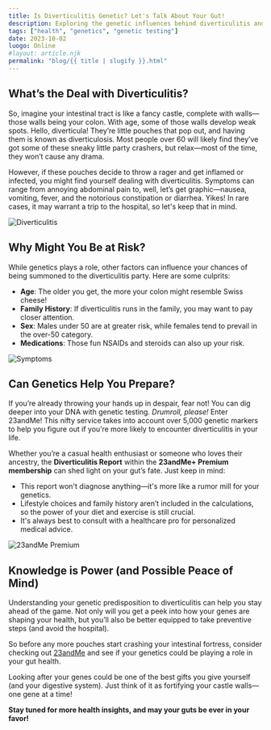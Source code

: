 ```yaml
---
title: Is Diverticulitis Genetic? Let's Talk About Your Gut!
description: Exploring the genetic influences behind diverticulitis and how 23andMe can help you understand your risks.
tags: ["health", "genetics", "genetic testing"]
date: 2023-10-02
luogo: Online
#layout: article.njk
permalink: "blog/{{ title | slugify }}.html"
---
```


## What’s the Deal with Diverticulitis?

So, imagine your intestinal tract is like a fancy castle, complete with walls—those walls being your colon. With age, some of those walls develop weak spots. Hello, diverticula! They’re little pouches that pop out, and having them is known as diverticulosis. Most people over 60 will likely find they’ve got some of these sneaky little party crashers, but relax—most of the time, they won’t cause any drama.

However, if these pouches decide to throw a rager and get inflamed or infected, you might find yourself dealing with diverticulitis. Symptoms can range from annoying abdominal pain to, well, let’s get graphic—nausea, vomiting, fever, and the notorious constipation or diarrhea. Yikes! In rare cases, it may warrant a trip to the hospital, so let's keep that in mind.

![Diverticulitis](http://100.21.172.34/wp-content/uploads/2022/03/image.png)

## Why Might You Be at Risk?

While genetics plays a role, other factors can influence your chances of being summoned to the diverticulitis party. Here are some culprits:

- **Age**: The older you get, the more your colon might resemble Swiss cheese!
- **Family History**: If diverticulitis runs in the family, you may want to pay closer attention.
- **Sex**: Males under 50 are at greater risk, while females tend to prevail in the over-50 category.
- **Medications**: Those fun NSAIDs and steroids can also up your risk.

![Symptoms](http://100.21.172.34/wp-content/uploads/2022/03/image-1.png)

## Can Genetics Help You Prepare?

If you’re already throwing your hands up in despair, fear not! You can dig deeper into your DNA with genetic testing. *Drumroll, please!* Enter 23andMe! This nifty service takes into account over 5,000 genetic markers to help you figure out if you’re more likely to encounter diverticulitis in your life. 

Whether you’re a casual health enthusiast or someone who loves their ancestry, the **Diverticulitis Report** within the **23andMe+ Premium membership** can shed light on your gut’s fate. Just keep in mind:

- This report won't diagnose anything—it's more like a rumor mill for your genetics.
- Lifestyle choices and family history aren’t included in the calculations, so the power of your diet and exercise is still crucial.
- It's always best to consult with a healthcare pro for personalized medical advice.

![23andMe Premium](https://www.23andme.com/uploads/sites/2/20240109213029/Premium.jpg)

## Knowledge is Power (and Possible Peace of Mind)

Understanding your genetic predisposition to diverticulitis can help you stay ahead of the game. Not only will you get a peek into how your genes are shaping your health, but you’ll also be better equipped to take preventive steps (and avoid the hospital).

So before any more pouches start crashing your intestinal fortress, consider checking out [23andMe](https://www.23andme.com/topics/health-predispositions/diverticulitis/) and see if your genetics could be playing a role in your gut health. 

Looking after your genes could be one of the best gifts you give yourself (and your digestive system). Just think of it as fortifying your castle walls—one gene at a time!

**Stay tuned for more health insights, and may your guts be ever in your favor!**